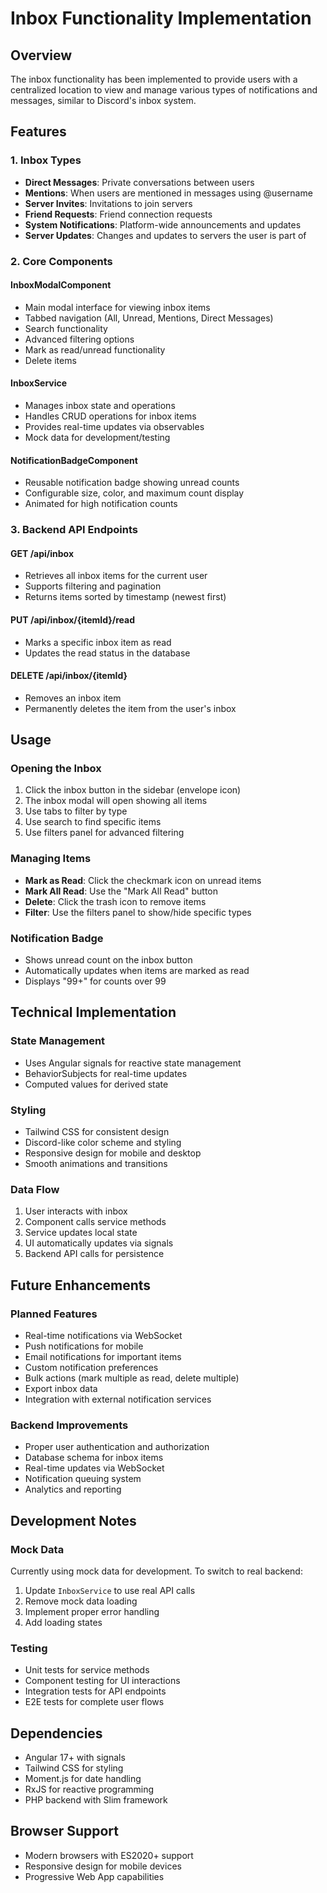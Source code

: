 # Inbox Functionality Implementation

## Overview
The inbox functionality has been implemented to provide users with a centralized location to view and manage various types of notifications and messages, similar to Discord's inbox system.

## Features

### 1. Inbox Types
- **Direct Messages**: Private conversations between users
- **Mentions**: When users are mentioned in messages using @username
- **Server Invites**: Invitations to join servers
- **Friend Requests**: Friend connection requests
- **System Notifications**: Platform-wide announcements and updates
- **Server Updates**: Changes and updates to servers the user is part of

### 2. Core Components

#### InboxModalComponent
- Main modal interface for viewing inbox items
- Tabbed navigation (All, Unread, Mentions, Direct Messages)
- Search functionality
- Advanced filtering options
- Mark as read/unread functionality
- Delete items

#### InboxService
- Manages inbox state and operations
- Handles CRUD operations for inbox items
- Provides real-time updates via observables
- Mock data for development/testing

#### NotificationBadgeComponent
- Reusable notification badge showing unread counts
- Configurable size, color, and maximum count display
- Animated for high notification counts

### 3. Backend API Endpoints

#### GET /api/inbox
- Retrieves all inbox items for the current user
- Supports filtering and pagination
- Returns items sorted by timestamp (newest first)

#### PUT /api/inbox/{itemId}/read
- Marks a specific inbox item as read
- Updates the read status in the database

#### DELETE /api/inbox/{itemId}
- Removes an inbox item
- Permanently deletes the item from the user's inbox

## Usage

### Opening the Inbox
1. Click the inbox button in the sidebar (envelope icon)
2. The inbox modal will open showing all items
3. Use tabs to filter by type
4. Use search to find specific items
5. Use filters panel for advanced filtering

### Managing Items
- **Mark as Read**: Click the checkmark icon on unread items
- **Mark All Read**: Use the "Mark All Read" button
- **Delete**: Click the trash icon to remove items
- **Filter**: Use the filters panel to show/hide specific types

### Notification Badge
- Shows unread count on the inbox button
- Automatically updates when items are marked as read
- Displays "99+" for counts over 99

## Technical Implementation

### State Management
- Uses Angular signals for reactive state management
- BehaviorSubjects for real-time updates
- Computed values for derived state

### Styling
- Tailwind CSS for consistent design
- Discord-like color scheme and styling
- Responsive design for mobile and desktop
- Smooth animations and transitions

### Data Flow
1. User interacts with inbox
2. Component calls service methods
3. Service updates local state
4. UI automatically updates via signals
5. Backend API calls for persistence

## Future Enhancements

### Planned Features
- Real-time notifications via WebSocket
- Push notifications for mobile
- Email notifications for important items
- Custom notification preferences
- Bulk actions (mark multiple as read, delete multiple)
- Export inbox data
- Integration with external notification services

### Backend Improvements
- Proper user authentication and authorization
- Database schema for inbox items
- Real-time updates via WebSocket
- Notification queuing system
- Analytics and reporting

## Development Notes

### Mock Data
Currently using mock data for development. To switch to real backend:
1. Update `InboxService` to use real API calls
2. Remove mock data loading
3. Implement proper error handling
4. Add loading states

### Testing
- Unit tests for service methods
- Component testing for UI interactions
- Integration tests for API endpoints
- E2E tests for complete user flows

## Dependencies
- Angular 17+ with signals
- Tailwind CSS for styling
- Moment.js for date handling
- RxJS for reactive programming
- PHP backend with Slim framework

## Browser Support
- Modern browsers with ES2020+ support
- Responsive design for mobile devices
- Progressive Web App capabilities

